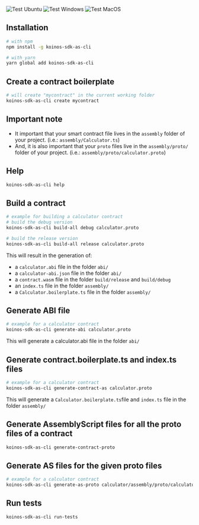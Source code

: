 ![Test Ubuntu](https://github.com/roaminroe/koinos-sdk-as-cli/actions/workflows/test-ubuntu.yml/badge.svg)
![Test Windows](https://github.com/roaminroe/koinos-sdk-as-cli/actions/workflows/test-windows.yml/badge.svg)
![Test MacOS](https://github.com/roaminroe/koinos-sdk-as-cli/actions/workflows/test-macos.yml/badge.svg)


## Installation

```sh
# with npm
npm install -g koinos-sdk-as-cli

# with yarn
yarn global add koinos-sdk-as-cli
```

## Create a contract boilerplate
```sh
# will create "mycontract" in the current working folder
koinos-sdk-as-cli create mycontract
```

## Important note
- It important that your smart contract file lives in the `assembly` folder of your project. (i.e.: `assembly/Calculator.ts`)
- And, it is also important that your `proto` files live in the `assembly/proto/` folder of your project. (i.e.: `assembly/proto/calculator.proto`)

## Help
```sh
koinos-sdk-as-cli help
```
## Build a contract
```sh
# example for building a calculator contract
# build the debug version
koinos-sdk-as-cli build-all debug calculator.proto 

# build the release version
koinos-sdk-as-cli build-all release calculator.proto 
```

This will result in the generation of:

- a `calculator.abi` file in the folder `abi/`
- a `calculator-abi.json` file in the folder `abi/`
- a `contract.wasm` file in the folder `build/release` and `build/debug`
- an `index.ts` file in the folder `assembly/`
- a `Calculator.boilerplate.ts` file in the folder `assembly/`
  
## Generate ABI file
```sh
# example for a calculator contract
koinos-sdk-as-cli generate-abi calculator.proto
```
This will generate a calculator.abi file in the folder `abi/`

## Generate contract.boilerplate.ts and index.ts files
```sh
# example for a calculator contract
koinos-sdk-as-cli generate-contract-as calculator.proto
```

This will generate a `Calculator.boilerplate.ts`file and `index.ts` file in the folder `assembly/`

## Generate AssemblyScript files for all the proto files of a contract
```sh
koinos-sdk-as-cli generate-contract-proto
```

## Generate AS files for the given proto files
```sh
# example for a calculator contract
koinos-sdk-as-cli generate-as-proto calculator/assembly/proto/calculator.proto
```

## Run tests
```sh
koinos-sdk-as-cli run-tests
```